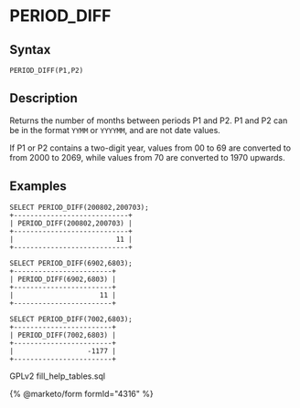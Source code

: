 
# PERIOD_DIFF

## Syntax


```
PERIOD_DIFF(P1,P2)
```

## Description


Returns the number of months between periods P1 and P2. P1 and P2 
can be in the format `YYMM` or `YYYYMM`, and are not date values.


If P1 or P2 contains a two-digit year, values from 00 to 69 are converted to from 2000 to 2069, while values from 70 are converted to 1970 upwards.


## Examples


```
SELECT PERIOD_DIFF(200802,200703);
+----------------------------+
| PERIOD_DIFF(200802,200703) |
+----------------------------+
|                         11 |
+----------------------------+

SELECT PERIOD_DIFF(6902,6803);
+------------------------+
| PERIOD_DIFF(6902,6803) |
+------------------------+
|                     11 |
+------------------------+

SELECT PERIOD_DIFF(7002,6803);
+------------------------+
| PERIOD_DIFF(7002,6803) |
+------------------------+
|                  -1177 |
+------------------------+
```


GPLv2 fill_help_tables.sql


{% @marketo/form formId="4316" %}
